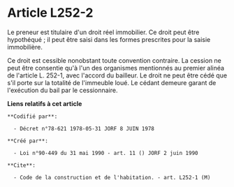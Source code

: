 # Article L252-2

Le preneur est titulaire d'un droit réel immobilier. Ce droit peut être hypothéqué ; il peut être saisi dans les formes
prescrites pour la saisie immobilière.

Ce droit est cessible nonobstant toute convention contraire. La cession ne peut être consentie qu'à l'un des organismes
mentionnés au premier alinéa de l'article L. 252-1, avec l'accord du bailleur. Le droit ne peut être cédé que s'il porte sur
la totalité de l'immeuble loué. Le cédant demeure garant de l'exécution du bail par le cessionnaire.

**Liens relatifs à cet article**

	**Codifié par**:

	  - Décret n°78-621 1978-05-31 JORF 8 JUIN 1978

	**Créé par**:

	  - Loi n°90-449 du 31 mai 1990 - art. 11 () JORF 2 juin 1990

	**Cite**:

	  - Code de la construction et de l'habitation. - art. L252-1 (M)
